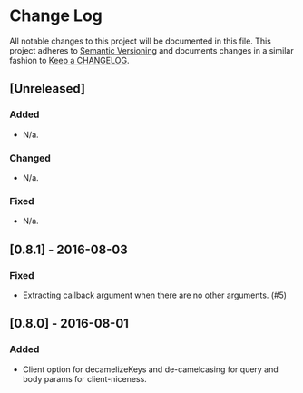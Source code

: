 # Change Log

All notable changes to this project will be documented in this file. This
project adheres to [Semantic Versioning](http://semver.org/) and documents changes in a similar fashion to [Keep a CHANGELOG](http://keepachangelog.com/).


## [Unreleased]
### Added
- N/a.

### Changed
- N/a.

### Fixed
- N/a.


## [0.8.1] - 2016-08-03
### Fixed
- Extracting callback argument when there are no other arguments. (#5)


## [0.8.0] - 2016-08-01
### Added
- Client option for decamelizeKeys and de-camelcasing for query and body params for client-niceness.

